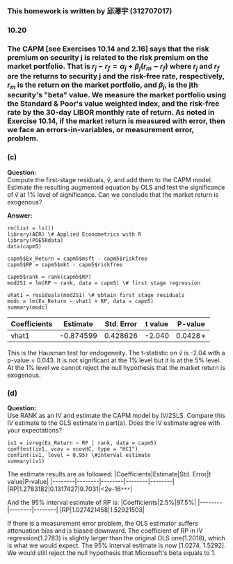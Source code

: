 ### This homework is written by 邱澤宇 (312707017)
### 10.20
### The CAPM [see Exercises 10.14 and 2.16] says that the risk premium on security j is related to the risk premium on the market portfolio. That is $r_j - r_f = \alpha_j + \beta_j (r_m - r_f)$ where $r_j$ and $r_f$ are the returns to security j and the risk-free rate, respectively, $r_m$ is the return on the market portfolio, and $\beta_j$, is the jth security's "beta" value. We measure the market portfolio using the Standard & Poor's value weighted index, and the risk-free rate by the 30-day LIBOR monthly rate of return. As noted in Exercise 10.14, if the market return is measured with error, then we face an errors-in-variables, or measurement error, problem.


### (c)
**Question:**\
Compute the first-stage residuals, $\hat{v}$, and add them to the CAPM model. Estimate the resulting augmented equation by OLS and test the significance of $\hat{v}$ at 1% level of significance. Can we conclude that the market return is exogenous?

**Answer:**

```
rm(list = ls())
library(AER) \# Applied Econometrics with R
library(POE5Rdata)
data(capm5)

capm5$Ex_Return = capm5$msft - capm5$riskfree
capm5$RP = capm5$mkt - capm5$riskfree

capm5$rank = rank(capm5$RP)
mod2S1 = lm(RP ~ rank, data = capm5) \# first stage regression

vhat1 = residuals(mod2S1) \# obtain first stage residuals
modc = lm(Ex_Return ~ vhat1 + RP, data = capm5)
summary(modc)
```
|Coefficients|Estimate|Std. Error|t value|P-value|
|--------|--------|--------|--------|--------|
|vhat1|-0.874599|0.428626|-2.040|0.0428`＊`|

This is the Hausman test for endogeneity. The t-statistic on $\hat{v}$ is -2.04 with a p-value = 0.043. It is not significant at the 1% level but it is at the 5% level. At the 1% level we cannot reject the null hypothesis that the market return is exogenous.

### (d)
**Question:**\
Use RANK as an IV and estimate the CAPM model by IV/2SLS. Compare this IV estimate to the OLS estimate in part(a). Does the IV estimate agree with your expectations?

```
iv1 = ivreg(Ex_Return ~ RP | rank, data = capm5)
coeftest(iv1, vcov = vcovHC, type = "HC1")
confint(iv1, level = 0.95) \#interval estimate
summary(iv1)
```
The estimate results are as followed:
|Coefficients|Estimate|Std. Error|t value|P-value|
|--------|--------|--------|--------|--------|
|RP|1.2783182|0.1317427|9.7031|<2e-16`***`|

And the 95% interval estimate of RP is:
|Coefficients|2.5%|97.5%|
|--------|--------|--------|
|RP|1.027421458|1.52921503|

If there is a measurement error problem, the OLS estimator suffers attenuation bias and is biased downward. The coefficient of RP in IV regression(1.2783) is slightly larger than the original OLS one(1.2018), which is what we would expect. The 95% interval estimate is now [1.0274, 1.5292]. We would still reject the null hypothesis that Microsoft's beta equals to 1.
